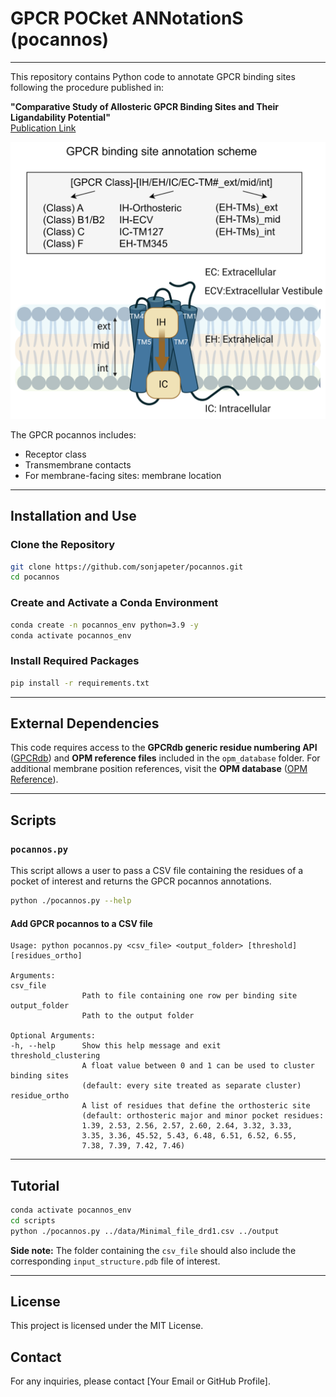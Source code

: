# GPCR POCket ANNotationS (pocannos)

---

This repository contains Python code to annotate GPCR binding sites following the procedure published in:

**"Comparative Study of Allosteric GPCR Binding Sites and Their Ligandability Potential"**\
[Publication Link](https://pubs.acs.org/doi/10.1021/acs.jcim.4c00819)

![GPCR Pocannos](pocannos.png)

The GPCR pocannos includes:

- Receptor class
- Transmembrane contacts
- For membrane-facing sites: membrane location

---

## Installation and Use

### Clone the Repository

```bash
git clone https://github.com/sonjapeter/pocannos.git
cd pocannos
```

### Create and Activate a Conda Environment

```bash
conda create -n pocannos_env python=3.9 -y
conda activate pocannos_env
```

### Install Required Packages

```bash
pip install -r requirements.txt
```

---

## External Dependencies

This code requires access to the **GPCRdb generic residue numbering API** ([GPCRdb](https://gpcrdb.org/)) and **OPM reference files** included in the `opm_database` folder. For additional membrane position references, visit the **OPM database** ([OPM Reference](https://opm.phar.umich.edu/ppm_server3_cgopm)).

---

## Scripts

### `pocannos.py`

This script allows a user to pass a CSV file containing the residues of a pocket of interest and returns the GPCR pocannos annotations.

```bash
python ./pocannos.py --help
```

#### Add GPCR pocannos to a CSV file

```
Usage: python pocannos.py <csv_file> <output_folder> [threshold] [residues_ortho]

Arguments:
csv_file
                Path to file containing one row per binding site
output_folder
                Path to the output folder

Optional Arguments:
-h, --help      Show this help message and exit
threshold_clustering
                A float value between 0 and 1 can be used to cluster binding sites
                (default: every site treated as separate cluster)
residue_ortho
                A list of residues that define the orthosteric site
                (default: orthosteric major and minor pocket residues:
                1.39, 2.53, 2.56, 2.57, 2.60, 2.64, 3.32, 3.33,
                3.35, 3.36, 45.52, 5.43, 6.48, 6.51, 6.52, 6.55,
                7.38, 7.39, 7.42, 7.46)
```

---

## Tutorial

```bash
conda activate pocannos_env
cd scripts
python ./pocannos.py ../data/Minimal_file_drd1.csv ../output
```

**Side note:** The folder containing the `csv_file` should also include the corresponding `input_structure.pdb` file of interest.

---

## License

This project is licensed under the MIT License.

## Contact

For any inquiries, please contact [Your Email or GitHub Profile].



